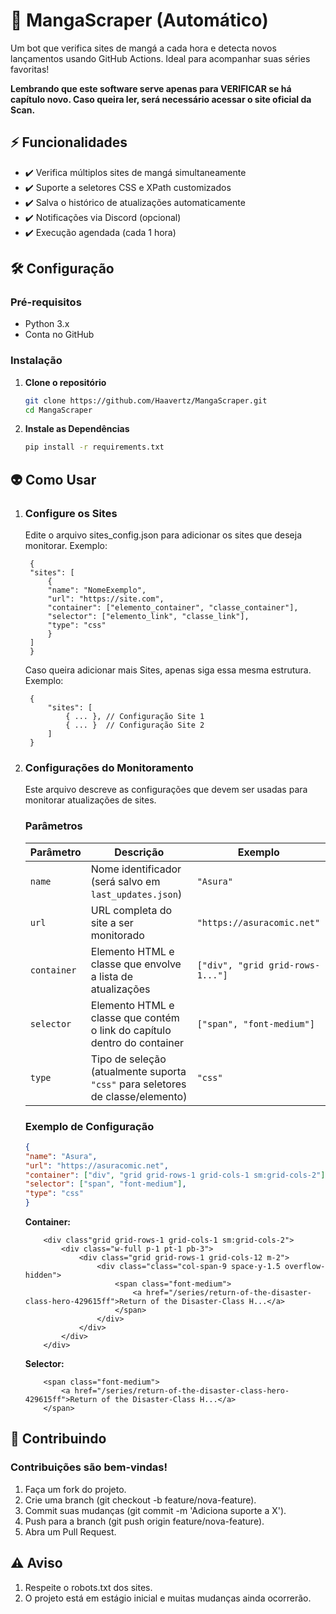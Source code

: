 # 🚀 MangaScraper (Automático)

Um bot que verifica sites de mangá a cada hora e detecta novos lançamentos usando GitHub Actions. Ideal para acompanhar suas séries favoritas!

**Lembrando que este software serve apenas para VERIFICAR se há capítulo novo. Caso queira ler, será necessário acessar o site oficial da Scan.**


## ⚡ Funcionalidades

- ✔️ Verifica múltiplos sites de mangá simultaneamente
- ✔️ Suporte a seletores CSS e XPath customizados
- ✔️ Salva o histórico de atualizações automaticamente
- ✔️ Notificações via Discord (opcional)
- ✔️ Execução agendada (cada 1 hora)

## 🛠️ Configuração

### Pré-requisitos

- Python 3.x
- Conta no GitHub

### Instalação

1. **Clone o repositório**
   ```bash
   git clone https://github.com/Haavertz/MangaScraper.git
   cd MangaScraper
2. **Instale as Dependências**
   ```bash
   pip install -r requirements.txt

## 👽 Como Usar

1. ### Configure os Sites
   Edite o arquivo sites_config.json para adicionar os sites que deseja monitorar. Exemplo:
   ```
    {
    "sites": [
        {
        "name": "NomeExemplo",
        "url": "https://site.com",
        "container": ["elemento_container", "classe_container"],
        "selector": ["elemento_link", "classe_link"],
        "type": "css"
        }
    ]
    }
    ```
    Caso queira adicionar mais Sites, apenas siga essa mesma estrutura. Exemplo:
   ```
    {
        "sites": [
            { ... }, // Configuração Site 1
            { ... }  // Configuração Site 2
        ]
    }
    ```

2. ### Configurações do Monitoramento

    Este arquivo descreve as configurações que devem ser usadas para monitorar atualizações de sites.

    ### Parâmetros

    | Parâmetro   | Descrição                                                           | Exemplo                                                        |
    |--------------|---------------------------------------------------------------------|----------------------------------------------------------------|
    | `name`       | Nome identificador (será salvo em `last_updates.json`)              | `"Asura"`                                                      |
    | `url`        | URL completa do site a ser monitorado                               | `"https://asuracomic.net"`                                     |
    | `container`  | Elemento HTML e classe que envolve a lista de atualizações          | `["div", "grid grid-rows-1..."]`                               |
    | `selector`   | Elemento HTML e classe que contém o link do capítulo dentro do container | `["span", "font-medium"]`                                      |
    | `type`       | Tipo de seleção (atualmente suporta `"css"` para seletores de classe/elemento) | `"css"`                                                        |

    ### Exemplo de Configuração

    ```json
    {
    "name": "Asura",
    "url": "https://asuracomic.net",
    "container": ["div", "grid grid-rows-1 grid-cols-1 sm:grid-cols-2"],
    "selector": ["span", "font-medium"],
    "type": "css"
    }

    ```
    **Container:**
    ```
        <div class"grid grid-rows-1 grid-cols-1 sm:grid-cols-2">
            <div class="w-full p-1 pt-1 pb-3">
                <div class="grid grid-rows-1 grid-cols-12 m-2">
                    <div class="class="col-span-9 space-y-1.5 overflow-hidden">
                        <span class="font-medium">
                            <a href="/series/return-of-the-disaster-class-hero-429615ff">Return of the Disaster-Class H...</a>
                        </span>
                    </div>
                </div>
            </div>
        </div>
    ```

    **Selector:**
    
    ```
        <span class="font-medium">
            <a href="/series/return-of-the-disaster-class-hero-429615ff">Return of the Disaster-Class H...</a>
        </span>
    ```


## 🤝 Contribuindo

### Contribuições são bem-vindas!

1. Faça um fork do projeto.
2. Crie uma branch (git checkout -b feature/nova-feature).
3. Commit suas mudanças (git commit -m 'Adiciona suporte a X').
4. Push para a branch (git push origin feature/nova-feature). 
5. Abra um Pull Request.

## ⚠️ Aviso
1. Respeite o robots.txt dos sites.
2. O projeto está em estágio inicial e muitas mudanças ainda ocorrerão.
